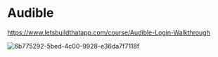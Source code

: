 # Audible
https://www.letsbuildthatapp.com/course/Audible-Login-Walkthrough

![6b775292-5bed-4c00-9928-e36da7f7118f](https://cloud.githubusercontent.com/assets/10826166/23124569/d30a27a6-f77e-11e6-9342-dfa30ef3763b.png)
